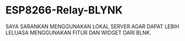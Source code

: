 # ESP8266-Relay-BLYNK

SAYA SARANKAN MENGGUNAKAN LOKAL SERVER AGAR DAPAT LEBIH LELUASA MENGGUNAKAN FITUR DAN WIDGET DARI BLNK.
